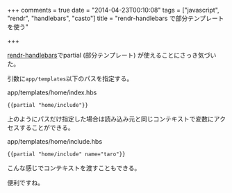+++
comments = true
date = "2014-04-23T00:10:08"
tags = ["javascript", "rendr", "handlebars", "casto"]
title = "rendr-handlebars で部分テンプレートを使う"

+++

[rendr-handlebars](https://github.com/rendrjs/rendr-handlebars)でpartial (部分テンプレート) が使えることにさっき気づいた。

<!--more-->

引数に`app/templates`以下のパスを指定する。

app/templates/home/index.hbs

```
{{partial "home/include"}}
```

上のようにパスだけ指定した場合は読み込み元と同じコンテキストで変数にアクセスすることができる。

app/templates/home/include.hbs

```
{{partial "home/include" name="taro"}}
```

こんな感じでコンテキストを渡すこともできる。

便利ですね。

